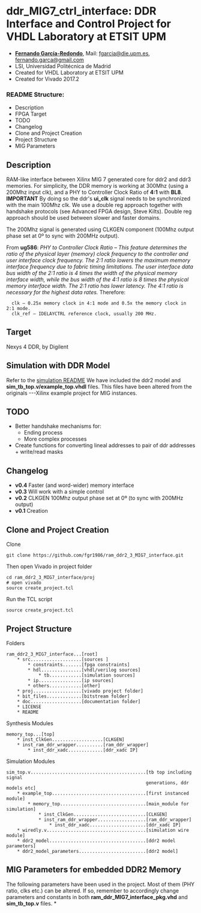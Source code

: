 # ddr_MIG7_ctrl_interface: DDR Interface and Control Project for VHDL Laboratory at ETSIT UPM

* [**Fernando García-Redondo**](http://lsi.die.upm.es/People/fernando-garcia/), Mail: [fgarcia@die.upm.es](mailto:fgarcia@die.upm.es), [fernando.garca@gmail.com](mailto:fernando.garca@gmail.com)
* LSI, Universidad Politécnica de Madrid
* Created for VHDL Laboratory at ETSIT UPM
* Created for Vivado 2017.2

### README Structure:
* Description
* FPGA Target
* TODO
* Changelog
* Clone and Project Creation
* Project Structure
* MIG Parameters

## Description
RAM-like interface between Xilinx MIG 7 generated core for ddr2 and ddr3 memories.
For simplicity, the DDR memory is working at 300Mhz (using a 200Mhz input clk),
and a PHY to Controller Clock Ratio of **4:1** with **BL8**.
**IMPORTANT** By doing so the ddr's **ui_clk** signal needs to be synchronized with the main 100Mhz clk.
We use a double reg approach together with handshake protocols (see Advanced FPGA design, Steve Kilts).
Double reg approach should be used between slower and faster domains.

The 200Mhz signal is generated using CLKGEN component (100Mhz output phase set at 0º to sync with 200MHz output).

From **ug586**:
*PHY to Controller Clock Ratio – This feature determines the ratio of the physical
layer (memory) clock frequency to the controller and user interface clock frequency.
The 2:1 ratio lowers the maximum memory interface frequency due to fabric timing
limitations. The user interface data bus width of the 2:1 ratio is 4 times the width of
the physical memory interface width, while the bus width of the 4:1 ratio is 8 times the
physical memory interface width. The 2:1 ratio has lower latency. The 4:1 ratio is
necessary for the highest data rates.*
Therefore:

      clk – 0.25x memory clock in 4:1 mode and 0.5x the memory clock in 2:1 mode.
      clk_ref – IDELAYCTRL reference clock, usually 200 MHz.

## Target
Nexys 4 DDR, by Digilent

## Simulation with DDR Model
Refer to the [simulation README](src/hdl/tb/README_tb.md)
We have included the ddr2 model and **sim_tb_top.v/example_top.vhdl** files.
This files have been altered from the originals ---Xilinx example project for MIG instances.

## TODO
* Better handshake mechanisms for:
    * Ending process
    * More complex processes
* Create functions for converting lineal addresses to pair of ddr addresses + write/read masks

## Changelog
* **v0.4** Faster (and word-wider) memory interface
* **v0.3** Will work with a simple control
* **v0.2** CLKGEN 100Mhz output phase set at 0º (to sync with 200MHz output)
* **v0.1** Creation

## Clone and Project Creation

Clone
```
git clone https://github.com/fgr1986/ram_ddr2_3_MIG7_interface.git
```
Then open Vivado in project folder
```
cd ram_ddr2_3_MIG7_interface/proj
# open vivado
source create_project.tcl
```
Run the TCL script
```
source create_project.tcl
```

## Project Structure

Folders
```
ram_ddr2_3_MIG7_interface...[root]
    * src...................[sources ]
        * constraints.......[fpga constraints]
        * hdl...............[vhdl/verilog sources]
            * tb............[simulation sources]
        * ip................[ip sources]
        * others............[other]
    * proj..................[vivado project folder]
    * bit_files.............[bitstream folder]
    * doc...................[documentation folder]
    * LICENSE
    * README
```

Synthesis Modules
```
memory_top...[top]
    * inst_ClkGen...................[CLKGEN]
    * inst_ram_ddr_wrapper..........[ram_ddr_wrapper]
        * inst_ddr_xadc.............[ddr_xadc IP]
```

Simulation Modules
```
sim_top.v...........................................[tb top including signal
                                                    generations, ddr models etc]
    * example_top...................................[first instanced module]
        * memory_top................................[main_module for simulation]
            * inst_ClkGen...........................[CLKGEN]
            * inst_ram_ddr_wrapper..................[ram_ddr_wrapper]
                * inst_ddr_xadc.....................[ddr_xadc IP]
    * wiredly.v.....................................[simulation wire module]
    * ddr2_model....................................[ddr2 model parameters]
    * ddr2_model_parameters.........................[ddr2 model]
```

## MIG Parameters for embedded DDR2 Memory

The following parameters have been used in the project.
Most of them (PHY ratio, clks etc.) can be altered.
If so, remember to accordingly change parameters and constants in both
**ram_ddr_MIG7_interface_pkg.vhd** and **sim_tb_top.v** files.
*
